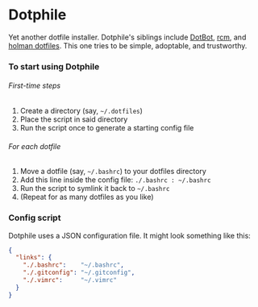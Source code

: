 Dotphile
===========

Yet another dotfile installer. Dotphile's siblings include
[DotBot](https://github.com/anishathalye/dotbot),
[rcm](https://github.com/thoughtbot/rcm), and [holman
dotfiles](https://github.com/holman/dotfiles). This one tries to be simple,
adoptable, and trustworthy.

### To start using Dotphile

###### First-time steps

1. Create a directory (say, `~/.dotfiles`)
2. Place the script in said directory
3. Run the script once to generate a starting config file

###### For each dotfile

1. Move a dotfile (say, `~/.bashrc`) to your dotfiles directory
2. Add this line inside the config file: `./.bashrc : ~/.bashrc`
3. Run the script to symlink it back to `~/.bashrc`
4. (Repeat for as many dotfiles as you like)

### Config script

Dotphile uses a JSON configuration file. It might look something like this:

```JSON
{
  "links": {
    "./.bashrc":    "~/.bashrc",
    "./.gitconfig": "~/.gitconfig",
    "./.vimrc":     "~/.vimrc"
  }
}
```
